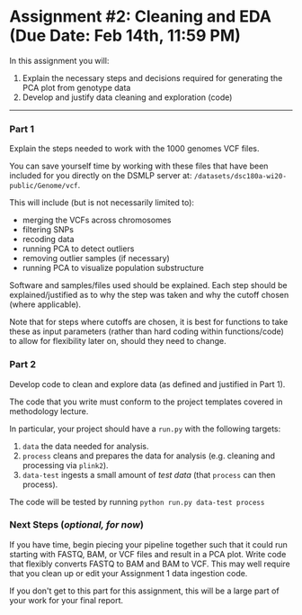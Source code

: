 Assignment  #2: Cleaning and EDA (Due Date: Feb 14th, 11:59 PM)
=======================

In this assignment you will:

1. Explain the necessary steps and decisions required for generating the PCA plot from genotype data
2. Develop and justify data cleaning and exploration (code)

* * * * *

### Part 1

Explain the steps needed to work with the 1000 genomes VCF files. 

You can save yourself time by working with these files that have been included for you directly on the DSMLP server at: `/datasets/dsc180a-wi20-public/Genome/vcf`. 

This will include (but is not necessarily limited to): 

- merging the VCFs across chromosomes
- filtering SNPs 
- recoding data
- running PCA to detect outliers
- removing outlier samples (if necessary)
- running PCA to visualize population substructure

Software and samples/files used should be explained. Each step should be explained/justified as to why the step was taken and why the cutoff chosen (where applicable). 

Note that for steps where cutoffs are chosen, it is best for functions to take these as input parameters (rather than hard coding within functions/code) to allow for flexibility later on, should they need to change. 

### Part 2

Develop code to clean and explore data (as defined and justified in Part 1). 

The code that you write must conform to the project templates covered in methodology lecture.

In particular, your project should have a `run.py` with the following targets:

1. `data` the data needed for analysis.
2. `process` cleans and prepares the data for analysis (e.g. cleaning and processing via `plink2`).
3. `data-test` ingests a small amount of *test data* (that `process` can then process).

The code will be tested by running `python run.py data-test process`

### Next Steps (*optional, for now*)

If you have time, begin piecing your pipeline together such that it could run starting with FASTQ, BAM, or VCF files and result in a PCA plot. Write code that flexibly converts FASTQ to BAM and BAM to VCF. This may well require that you clean up or edit your Assignment 1 data ingestion code.

If you don't get to this part for this assignment, this will be a large part of your work for your final report.